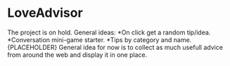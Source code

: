 # LoveAdvisor
The project is on hold.
General ideas: 
*On click get a random tip/idea.
*Conversation mini-game starter.
*Tips by category and name.
{PLACEHOLDER}
General idea for now is to collect as much usefull advice from around the web and display it in one place.
